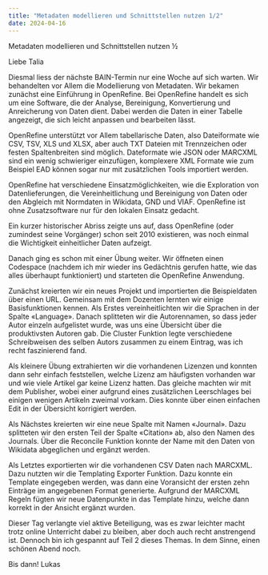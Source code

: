 ```yaml
---
title: "Metadaten modellieren und Schnittstellen nutzen 1/2"
date: 2024-04-16
---
```


Metadaten modellieren und Schnittstellen nutzen ½

Liebe Talia

Diesmal liess der nächste BAIN-Termin nur eine Woche auf sich warten. Wir behandelten vor Allem die Modellierung von Metadaten. Wir bekamen zunächst eine Einführung in OpenRefine. Bei OpenRefine handelt es sich um eine Software, die der Analyse, Bereinigung, Konvertierung und Anreicherung von Daten dient. Dabei werden die Daten in einer Tabelle angezeigt, die sich leicht anpassen und bearbeiten lässt.

OpenRefine unterstützt vor Allem tabellarische Daten, also Dateiformate wie CSV, TSV, XLS und XLSX, aber auch TXT Dateien mit Trennzeichen oder festen Spaltenbreiten sind möglich. Dateformate wie JSON oder MARCXML sind ein wenig schwieriger einzufügen, komplexere XML Formate wie zum Beispiel EAD können sogar nur mit zusätzlichen Tools importiert werden.

OpenRefine hat verschiedene Einsatzmöglichkeiten, wie die Exploration von Datenlieferungen, die Vereinheitlichung und Bereinigung von Daten oder den Abgleich mit Normdaten in Wikidata, GND und VIAF. OpenRefine ist ohne Zusatzsoftware nur für den lokalen Einsatz gedacht.

Ein kurzer historischer Abriss zeigte uns auf, dass OpenRefine (oder zumindest seine Vorgänger) schon seit 2010 existieren, was noch einmal die Wichtigkeit einheitlicher Daten aufzeigt.

Danach ging es schon mit einer Übung weiter. Wir öffneten einen Codespace (nachdem ich mir wieder ins Gedächtnis gerufen hatte, wie das alles überhaupt funktioniert) und starteten die OpenRefine Anwendung.

Zunächst kreierten wir ein neues Projekt und importierten die Beispieldaten über einen URL. Gemeinsam mit dem Dozenten lernten wir einige Basisfunktionen kennen. Als Erstes vereinheitlichten wir die Sprachen in der Spalte «Language». Danach splitteten wir die Autorennamen, so dass jeder Autor einzeln aufgelistet wurde, was uns eine Übersicht über die produktivsten Autoren gab. Die Cluster Funktion legte verschiedene Schreibweisen des selben Autors zusammen zu einem Eintrag, was ich recht faszinierend fand.

Als kleinere Übung extrahierten wir die vorhandenen Lizenzen und konnten dann sehr einfach feststellen, welche Lizenz am häufigsten vorhanden war und wie viele Artikel gar keine Lizenz hatten. Das gleiche machten wir mit dem Publisher, wobei einer aufgrund eines zusätzlichen Leerschlages bei einigen wenigen Artikeln zweimal vorkam. Dies konnte über einen einfachen Edit in der Übersicht korrigiert werden.

Als Nächstes kreierten wir eine neue Spalte mit Namen «Journal». Dazu splitteten wir den ersten Teil der Spalte «Citation» ab, also den Namen des Journals. Über die Reconcile Funktion konnte der Name mit den Daten von Wikidata abgeglichen und ergänzt werden. 

Als Letztes exportierten wir die vorhandenen CSV Daten nach MARCXML. Dazu nutzten wir die Templating Exporter Funktion. Dazu konnte ein Template eingegeben werden, was dann eine Voransicht der ersten zehn Einträge im angegebenen Format generierte. Aufgrund der MARCXML Regeln fügten wir neue Datenpunkte in das Template hinzu, welche dann korrekt in der Ansicht ergänzt wurden. 

Dieser Tag verlangte viel aktive Beteiligung, was es zwar leichter macht trotz online Unterricht dabei zu bleiben, aber doch auch recht anstrengend ist. Dennoch bin ich gespannt auf Teil 2 dieses Themas. In dem Sinne, einen schönen Abend noch.

Bis dann!
Lukas
